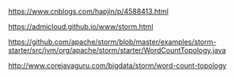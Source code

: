 
https://www.cnblogs.com/hapjin/p/4588413.html

https://admicloud.github.io/www/storm.html

https://github.com/apache/storm/blob/master/examples/storm-starter/src/jvm/org/apache/storm/starter/WordCountTopology.java


http://www.corejavaguru.com/bigdata/storm/word-count-topology









